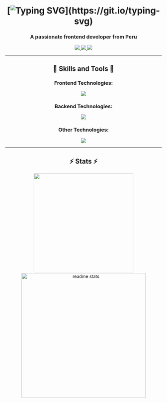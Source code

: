 <div align="center">

# [![Typing SVG](https://readme-typing-svg.herokuapp.com?font=Righteous&size=35&pause=3000&center=true&vCenter=true&random=false&repeat=false&width=500&height=70&lines=Hi+There!+%F0%9F%91%8B;I'm+Julio+Ucharima!)](https://git.io/typing-svg)

  <h3 align="center">A passionate frontend developer from Peru</h3>

  <div align="center">
    <a href="mailto:angelprueba81@gmail.com">
      <img src="https://img.shields.io/badge/Gmail-333333?style=for-the-badge&logo=gmail&logoColor=red" />
    </a>
    <a href="https://www.linkedin.com/in/julio-angel-ucharima-ortiz-05a994221/" target="_blank">
      <img src="https://img.shields.io/badge/LinkedIn-0077B5?style=for-the-badge&logo=linkedin&logoColor=white"/>
    </a>
    <a href="https://julioucharima-portfolio.vercel.app/" target="_blank">
      <img src="https://img.shields.io/badge/Portfolio-FF5722?style=for-the-badge&logo=todoist&logoColor=white"/>
    </a>
  </div>
</div>

---

<h2 align="center">🚀 Skills and Tools 🚀</h2>

<div align="center">
  <h3>Frontend Technologies: </h3>
    <img src="https://skillicons.dev/icons?i=react,redux,javascript,typescript,mui,html,css,tailwind,bootstrap,vite" />
  <h3>Backend Technologies: </h3>
    <img src="https://skillicons.dev/icons?i=nodejs,express,java,spring,dotnet,cs" />
  <h3>Other Technologies:</h3>
    <img src="https://skillicons.dev/icons?i=figma,git,postman,firebase,mongodb,mysql,postgresql" />
</div>

---

<h2 align="center">⚡ Stats ⚡</h2>

<div align="center">
  <img width=320 src="https://github-readme-stats.vercel.app/api/top-langs/?username=AngelOU20&layout=compact&theme=react&border_radius=10" />
  <img width=400 src="https://github-readme-stats-salesp07.vercel.app/api?username=AngelOU20&count_private=true&show_icons=true&theme=react&border_radius=10" alt="readme stats" />
</div>
